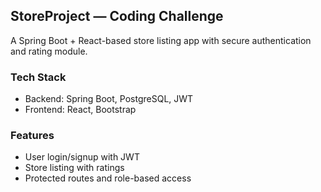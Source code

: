 ## StoreProject — Coding Challenge
A Spring Boot + React-based store listing app with secure authentication and rating module.

### Tech Stack
- Backend: Spring Boot, PostgreSQL, JWT
- Frontend: React, Bootstrap

### Features
- User login/signup with JWT
- Store listing with ratings
- Protected routes and role-based access



